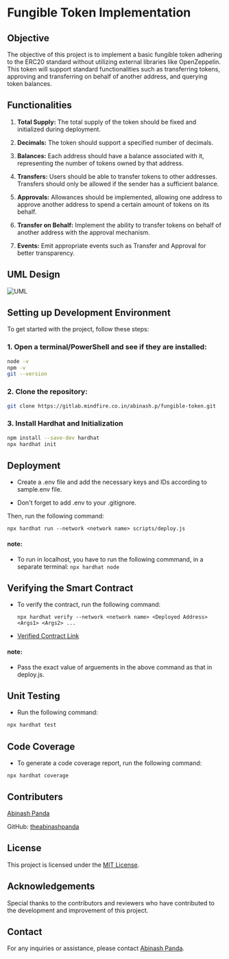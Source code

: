 # Fungible Token Implementation

## Objective
The objective of this project is to implement a basic fungible token adhering to the ERC20 standard without utilizing external libraries like OpenZeppelin. This token will support standard functionalities such as transferring tokens, approving and transferring on behalf of another address, and querying token balances.

## Functionalities 
1. **Total Supply:** The total supply of the token should be fixed and initialized during deployment.
   
2. **Decimals:** The token should support a specified number of decimals.
   
3. **Balances:** Each address should have a balance associated with it, representing the number of tokens owned by that address.
   
4. **Transfers:** Users should be able to transfer tokens to other addresses. Transfers should only be allowed if the sender has a sufficient balance.
   
5. **Approvals:** Allowances should be implemented, allowing one address to approve another address to spend a certain amount of tokens on its behalf.
   
6. **Transfer on Behalf:** Implement the ability to transfer tokens on behalf of another address with the approval mechanism.
   
7. **Events:** Emit appropriate events such as Transfer and Approval for better transparency.

## UML Design
![UML](https://www.plantuml.com/plantuml/dpng/dLLHYnCn47xVNp5mBodNWXmeKl2u8We-5VJmGP5bcfrgC9k49DjIpkjljzqcCMObn_cqx6I-R-VxCZDxvpnQF_IoQOJoPBV82Jwy-_ZsvWKyD0003xXntYBtZt0DNdkKdmPZv87DO0d32NJpyjKqSOCI5QVrbc7NMN8Ea7CzA5z5UOlARSaca2KkZ23bvn44s4UQZTPooe5Iwltvsub4xnNPESHNPqXrPAk5e35MxuWLcAUhA9Myjxh_mn98dgTkiHWVj2FbuJuwj3qHBoFJ7BpENdOe1qhgPXbyDUf2oKPFCaWGM25vR1ekqJaOc-DU_oGLEcG1pbkXlaEhiASYv0xz9Wf9AjkiZy9HzAGTAml17eqvitoDfszk8yStQ4EFkKfoZU34a7h5JPrUd-jmFuI9bblgcB6q4tfmwy8-HVk_GxESy0fwtOcj80jQoSEOoMRbaTB-2rcz6Zk0uVWeBl4Qk5REsu5xRTdPxNOPd9x3nUai89Jm8jhS5bH7ECFP36B-9HfOfl6EkEXHkZJshyE1lgY193t4QwlYcEs7i1SIlCZDPYdT26kdVXUvBCrMTakbf_cK7RF54MQhc8rAXN5T59drJvPRmfNOvqgu1g6u9NIqYbB-LL7NKVSv7-wIfQEdMTom6NTTbUeAsgZm_zH5bkXlzM9AWhYridsrMFow3N-tfhaxWOTU_WO0)

## Setting up Development Environment
To get started with the project, follow these steps:
### 1. Open a terminal/PowerShell and see if they are installed:
```sh
node -v
npm -v
git --version
```

### 2. Clone the repository:
```sh
git clone https://gitlab.mindfire.co.in/abinash.p/fungible-token.git
```

### 3. Install Hardhat and Initialization
```sh
npm install --save-dev hardhat
npx hardhat init
```

## Deployment

- Create a .env file and add the necessary keys and IDs according to sample.env file.

- Don't forget to add .env to your .gitignore.

Then, run the following command:

```npx hardhat run --network <network name> scripts/deploy.js```

#### note: 
- To run in localhost, you have to run the following commmand, in a separate terminal: ```npx hardhat node```

## Verifying the Smart Contract

- To verify the contract, run the following command:

    ```npx hardhat verify --network <network name> <Deployed Address> <Args1> <Args2> ...```

- [Verified Contract Link](https://sepolia.etherscan.io/address/0x33ad683F1E67b0a98c66E305213156e16A540075)

#### note:
- Pass the exact value of arguements in the above command as that in deploy.js.

## Unit Testing
- Run the following command:
```sh
npx hardhat test
```

## Code Coverage

- To generate a code coverage report, run the following command:
```
npx hardhat coverage
```

## Contributers
[Abinash Panda](https://gitlab.mindfire.co.in/abinash.p)

GitHub: [theabinashpanda](https://github.com/theabinashpanda)


## License
This project is licensed under the [MIT License](https://opensource.org/licenses/MIT).

## Acknowledgements
Special thanks to the contributors and reviewers who have contributed to the development and improvement of this project.

## Contact
For any inquiries or assistance, please contact [Abinash Panda](mailto:mfsi.abinash.p@gmail.com).
